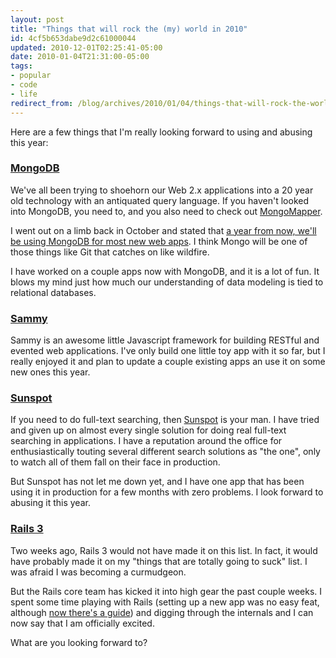 ```yaml
---
layout: post
title: "Things that will rock the (my) world in 2010"
id: 4cf5b653dabe9d2c61000044
updated: 2010-12-01T02:25:41-05:00
date: 2010-01-04T21:31:00-05:00
tags:
- popular
- code
- life
redirect_from: /blog/archives/2010/01/04/things-that-will-rock-the-world-in-2010/
---
```


Here are a few things that I'm really looking forward to using and abusing this year:

### [MongoDB](http://mongodb.org/)

We've all been trying to shoehorn our Web 2.x applications into a 20 year old technology with an antiquated query language. If you haven't looked into MongoDB, you need to, and you also need to check out [MongoMapper](http://github.com/jnunemaker/mongomapper).

I went out on a limb back in October and stated that [a year from now, we'll be using MongoDB for most new web apps](http://twitter.com/bkeepers/status/4709484780). I think Mongo will be one of those things like Git that catches on like wildfire.

I have worked on a couple apps now with MongoDB, and it is a lot of fun. It blows my mind just how much our understanding of data modeling is tied to relational databases.

### [Sammy](http://code.quirkey.com/sammy/)

Sammy is an awesome little Javascript framework for building RESTful and evented web applications. I've only build one little toy app with it so far, but I really enjoyed it and plan to update a couple existing apps an use it on some new ones this year.

### [Sunspot](http://outoftime.github.com/)

If you need to do full-text searching, then [Sunspot](http://outoftime.github.com/) is your man. I have tried and given up on almost every single solution for doing real full-text searching in applications. I have a reputation around the office for enthusiastically touting several different search solutions as "the one", only to watch all of them fall on their face in production.

But Sunspot has not let me down yet, and I have one app that has been using it in production for a few months with zero problems. I look forward to abusing it this year.

### [Rails 3](http://rubyonrails.org)

Two weeks ago, Rails 3 would not have made it on this list. In fact, it would have probably made it on my "things that are totally going to suck" list. I was afraid I was becoming a curmudgeon.

But the Rails core team has kicked it into high gear the past couple weeks. I spent some time playing with Rails (setting up a new app was no easy feat, although [now there's a guide](http://yehudakatz.com/2009/12/31/spinning-up-a-new-rails-app)) and digging through the internals and I can now say that I am officially excited.

What are you looking forward to?
